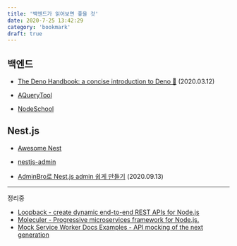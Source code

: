 ```yaml
---
title: '백엔드가 읽어보면 좋을 것'
date: 2020-7-25 13:42:29
category: 'bookmark'
draft: true
---
```


<!-- - <a href="" target="_blank"></a> -->

## 백엔드

- [The Deno Handbook: a concise introduction to Deno 🦕](https://flaviocopes.com/deno/) (2020.03.12)

- [AQueryTool](https://aquerytool.com/)

- [NodeSchool](https://nodeschool.io/)

## Nest.js

- <a href="https://github.com/juliandavidmr/awesome-nestjs?fbclid=IwAR22_v_9iOYXNz35Kit2l1DNChfXj9cHYutxDQVNRq9LRoN7tyM3Gr8j880" target="_blank">Awesome Nest</a>

- <a href="https://nestjs-admin.com/" target="_blank">nestjs-admin</a>

- <a href="https://ivvve.github.io/2020/09/13/js/nestjs/nestjs-admin-bro/" target="_blank">AdminBro로 Nest.js admin 쉽게 만들기</a> (2020.09.13)

---

정리중

- <a href="https://loopback.io/doc/index.html" target="_blank">Loopback - create dynamic end-to-end REST APIs for Node.js</a>
- <a href="https://moleculer.services/" target="_blank">Moleculer - Progressive microservices framework for Node.js.</a>
- <a href="https://mswjs.io/" target="_blank">Mock Service Worker Docs Examples - API mocking of the next generation</a>
